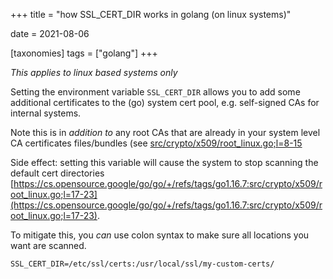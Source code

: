 +++
title = "how SSL_CERT_DIR works in golang (on linux systems)"

date = 2021-08-06

[taxonomies]
tags = ["golang"]
+++

_This applies to linux based systems only_

Setting the environment variable `SSL_CERT_DIR` allows you to add some additional certificates to the (go) system cert pool, e.g. self-signed CAs for internal systems.

Note this is in _addition to_ any root CAs that are already in your system level CA certificates files/bundles (see [src/crypto/x509/root_linux.go;l=8-15](https://cs.opensource.google/go/go/+/refs/tags/go1.16.7:src/crypto/x509/root_linux.go;l=8-15) 

Side effect: setting this variable will cause the system to stop scanning the default cert directories [https://cs.opensource.google/go/go/+/refs/tags/go1.16.7:src/crypto/x509/root_linux.go;l=17-23](https://cs.opensource.google/go/go/+/refs/tags/go1.16.7:src/crypto/x509/root_linux.go;l=17-23). 

To mitigate this, you _can_ use colon syntax to make sure all locations you want are scanned.

```
SSL_CERT_DIR=/etc/ssl/certs:/usr/local/ssl/my-custom-certs/
```
